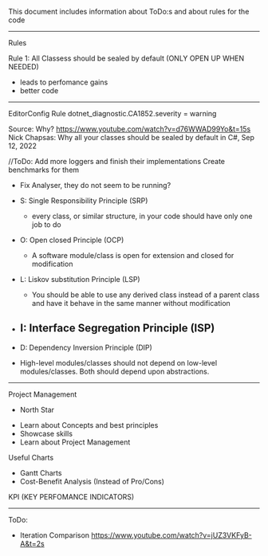 ﻿This document includes information about ToDo:s and about rules for the code

-----------------------------------------------------
Rules

Rule 1: All Classess should be sealed by default (ONLY OPEN UP WHEN NEEDED)
- leads to perfomance gains
- better code
---------------
EditorConfig Rule
dotnet_diagnostic.CA1852.severity = warning

Source: 
Why? https://www.youtube.com/watch?v=d76WWAD99Yo&t=15s
Nick Chapsas: Why all your classes should be sealed by default in C#, Sep 12, 2022


//ToDo: 
Add more loggers and finish their implementations
Create benchmarks for them

* Fix Analyser, they do not seem to be running?


* S: Single Responsibility Principle (SRP)
	- every class, or similar structure, in your code should have only one job to do
* O: Open closed Principle (OCP)
	- A software module/class is open for extension and closed for modification
* L: Liskov substitution Principle (LSP)
	- You should be able to use any derived class instead of a parent class and have it behave in the same manner without modification
* I: Interface Segregation Principle (ISP)
	- 
* D: Dependency Inversion Principle (DIP)
- High-level modules/classes should not depend on low-level modules/classes. Both should depend upon abstractions. 

-------------------------------------------
Project Management

* North Star
- Learn about Concepts and best principles
- Showcase skills
- Learn about Project Management

Useful Charts
* Gantt Charts
* Cost-Benefit Analysis (Instead of Pro/Cons)

KPI (KEY PERFOMANCE INDICATORS)


-------------------------------------------


ToDo:

* Iteration Comparison
https://www.youtube.com/watch?v=jUZ3VKFyB-A&t=2s